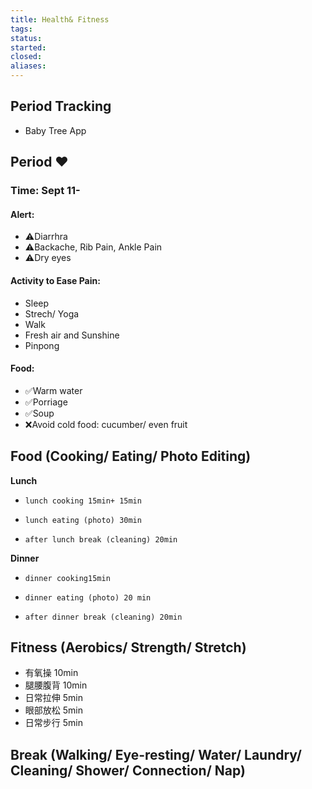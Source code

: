 ```yaml
---
title: Health& Fitness
tags: 
status: 
started: 
closed: 
aliases: 
---
```

## Period Tracking
- Baby Tree App
## Period ❤️
### Time: Sept 11-
#### Alert: 

- ⚠️Diarrhra
- ⚠️Backache, Rib Pain, Ankle Pain
- ⚠️Dry eyes
#### Activity to Ease Pain: 

- Sleep
- Strech/ Yoga
- Walk
- Fresh air and Sunshine
- Pinpong
#### Food:

- ✅Warm water
- ✅Porriage 
- ✅Soup
- ❌Avoid cold food: cucumber/ even fruit

## Food (Cooking/ Eating/ Photo Editing)
**Lunch**

   -     lunch cooking 15min+ 15min
   -     lunch eating (photo) 30min
   -     after lunch break (cleaning) 20min

**Dinner**

   -     dinner cooking15min
   -     dinner eating (photo) 20 min
   -     after dinner break (cleaning) 20min
## Fitness (Aerobics/ Strength/ Stretch)

   - 有氧操 10min
   - 腿腰腹背 10min
   - 日常拉伸 5min
   - 眼部放松 5min
   - 日常步行 5min
## Break (Walking/ Eye-resting/ Water/ Laundry/ Cleaning/ Shower/ Connection/ Nap)

